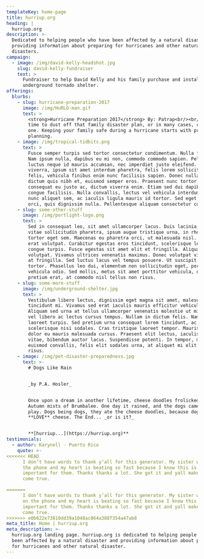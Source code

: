 ```yaml
---
templateKey: home-page
title: hurriup.org
heading: |
  hurriup.org
description: >-
  Dedicated to helping people who have been affected by a natural disaster and
  providing information about preparing for hurricanes and other natural
  disasters.
campaign:
  - image: /img/david-kelly-headshot.jpg
    slug: david-kelly-fundraiser
    text: >
      Fundraiser to help David Kelly and his family purchase and install an
      underground tornado shelter.
offerings:
  blurbs:
    - slug: hurricane-preparation-2017
      image: /img/HuRLO-man.gif
      text: >
        <strong>Hurricane Preparation 2017</strong> By: Patrap<br/><br/> It's
        time to dust off that family disaster plan, or in many cases, create
        one. Keeping your family safe during a hurricane starts with proper
        planning.
    - image: /img/tropical-tidbits.png
      text: >
        Fusce semper turpis sed tortor consectetur condimentum. Nulla facilisi.
        Nam ipsum nulla, dapibus eu mi non, commodo commodo sapien. Pellentesque
        luctus neque id mauris accumsan, nec imperdiet justo eleifend. Nulla
        viverra, ipsum sit amet interdum pharetra, felis lorem sollicitudin
        felis, vehicula finibus enim nunc facilisis sapien. Donec nulla nisi,
        dictum quis nibh et, euismod semper eros. Praesent nunc tortor,
        consequat eu justo ac, dictum viverra enim. Etiam sed dui dapibus mauris
        congue facilisis. Nulla convallis, lectus vel vehicula interdum, turpis
        nunc aliquet sem, ac iaculis ligula mauris id tortor. Sed eget ornare
        orci, quis dignissim nulla. Pellentesque aliquam consectetur congue.
    - slug: some-other-stuff
      image: /img/portlight-logo.png
      text: >
        Sed in consequat leo, sit amet ullamcorper lacus. Duis lacinia, metus
        vitae sollicitudin pharetra, ipsum augue tristique urna, in rhoncus quam
        tortor eget sem. Maecenas eu pharetra orci, ut malesuada nisl. Aliquam
        erat volutpat. Curabitur egestas eros tincidunt, scelerisque lectus ac,
        congue turpis. Fusce egestas sit amet elit et fringilla. Aliquam erat
        volutpat. Vivamus ultrices venenatis maximus. Donec volutpat vitae quam
        at fringilla. Sed luctus lacus vel tempus posuere. Ut suscipit auctor
        tortor. Phasellus leo dui, elementum non sollicitudin eget, porta
        vehicula odio. Sed mollis, metus sit amet porttitor vehicula, quam augue
        pretium erat, at commodo nisl tellus non risus.
    - slug: some-more-stuff
      image: /img/underground-shelter.jpg
      text: >
        Vestibulum libero lectus, dignissim eget magna sit amet, malesuada
        tincidunt mi. Vivamus sed erat iaculis mauris efficitur vehicula.
        Aliquam sed urna at tellus ullamcorper venenatis molestie ut mi. Duis
        vel libero ac lectus cursus tempus. Nullam in dictum felis. Nam sed
        laoreet turpis. Sed pretium urna consequat lorem tincidunt, ac
        scelerisque nisi sodales. Cras tristique laoreet tempor. Mauris vitae
        dolor eu mauris malesuada cursus. Praesent elit lectus, iaculis vel odio
        vitae, bibendum auctor lacus. Suspendisse potenti. In tempor, massa quis
        euismod convallis, felis elit sodales urna, at aliquet mi elit auctor
        risus.
    - image: /img/pet-disaster-preparedness.jpg
      text: >-
        # Dogs Like Rain


        _by P.A. Hosler_


        Once upon a dream in another lifetime, cheese doodles frolicked in the
        Autumn mists of Brumbalee. One day it rained, and the dogs came out to
        play. Dogs being dogs, they ate the cheese doodles, because dogs
        **LOVE** cheese. The End... _or is it?_


        **[hurriup...](https://hurriup.org)**
testimonials:
  - author: Karynell - Puerto Rico
    quote: >-
<<<<<<< HEAD
      I don’t have words to thank y’all for this generator. My sister was crying on
      the phone and my heart is beating so fast because I know this is really
      important for them. Thanks thanks a lot. She got it and yall make a wish
      come true.

=======
      I don’t have words to thank y’all for this generator. My sister was crying
      on the phone and my heart is beating so fast because I know this is really
      important for them. Thanks thanks a lot. She got it and yall make a wish
      come true.
>>>>>>> e0b622e73810dd39a1048ac864a388f354a47ab8
meta_title: Home | hurriup.org
meta_description: >-
  hurriup.org landing page. hurriup.org is dedicated to helping people who have
  been affected by a natural disaster and providing information about preparing
  for hurricanes and other natural disaster.
---
```

